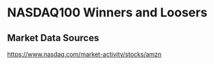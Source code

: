 # NASDAQ100 Winners and Loosers


## Market Data Sources
https://www.nasdaq.com/market-activity/stocks/amzn